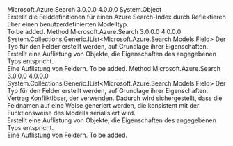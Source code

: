 <Type Name="FieldBuilder" FullName="Microsoft.Azure.Search.FieldBuilder">
  <TypeSignature Language="C#" Value="public static class FieldBuilder" />
  <TypeSignature Language="ILAsm" Value=".class public auto ansi abstract sealed beforefieldinit FieldBuilder extends System.Object" />
  <TypeSignature Language="DocId" Value="T:Microsoft.Azure.Search.FieldBuilder" />
  <TypeSignature Language="VB.NET" Value="Public Class FieldBuilder" />
  <TypeSignature Language="F#" Value="type FieldBuilder = class" />
  <AssemblyInfo>
    <AssemblyName>Microsoft.Azure.Search</AssemblyName>
    <AssemblyVersion>3.0.0.0</AssemblyVersion>
    <AssemblyVersion>4.0.0.0</AssemblyVersion>
  </AssemblyInfo>
  <Base>
    <BaseTypeName>System.Object</BaseTypeName>
  </Base>
  <Interfaces />
  <Docs>
    <summary>
            Erstellt die Felddefinitionen für einen Azure Search-Index durch Reflektieren über einen benutzerdefinierten Modelltyp.
            </summary>
    <remarks>To be added.</remarks>
  </Docs>
  <Members>
    <Member MemberName="BuildForType&lt;T&gt;">
      <MemberSignature Language="C#" Value="public static System.Collections.Generic.IList&lt;Microsoft.Azure.Search.Models.Field&gt; BuildForType&lt;T&gt; ();" />
      <MemberSignature Language="ILAsm" Value=".method public static hidebysig class System.Collections.Generic.IList`1&lt;class Microsoft.Azure.Search.Models.Field&gt; BuildForType&lt;T&gt;() cil managed" />
      <MemberSignature Language="DocId" Value="M:Microsoft.Azure.Search.FieldBuilder.BuildForType``1" />
      <MemberSignature Language="VB.NET" Value="Public Shared Function BuildForType(Of T) () As IList(Of Field)" />
      <MemberSignature Language="F#" Value="static member BuildForType : unit -&gt; System.Collections.Generic.IList&lt;Microsoft.Azure.Search.Models.Field&gt;" Usage="Microsoft.Azure.Search.FieldBuilder.BuildForType " />
      <MemberType>Method</MemberType>
      <AssemblyInfo>
        <AssemblyName>Microsoft.Azure.Search</AssemblyName>
        <AssemblyVersion>3.0.0.0</AssemblyVersion>
        <AssemblyVersion>4.0.0.0</AssemblyVersion>
      </AssemblyInfo>
      <ReturnValue>
        <ReturnType>System.Collections.Generic.IList&lt;Microsoft.Azure.Search.Models.Field&gt;</ReturnType>
      </ReturnValue>
      <TypeParameters>
        <TypeParameter Name="T" />
      </TypeParameters>
      <Parameters />
      <Docs>
        <typeparam name="T">
            Der Typ für den Felder erstellt werden, auf Grundlage ihrer Eigenschaften.
            </typeparam>
        <summary>
            Erstellt eine Auflistung von <see cref="T:Microsoft.Azure.Search.Models.Field" /> Objekte, die Eigenschaften des angegebenen Typs entspricht.
            </summary>
        <returns>Eine Auflistung von Feldern.</returns>
        <remarks>To be added.</remarks>
      </Docs>
    </Member>
    <Member MemberName="BuildForType&lt;T&gt;">
      <MemberSignature Language="C#" Value="public static System.Collections.Generic.IList&lt;Microsoft.Azure.Search.Models.Field&gt; BuildForType&lt;T&gt; (Newtonsoft.Json.Serialization.IContractResolver contractResolver);" />
      <MemberSignature Language="ILAsm" Value=".method public static hidebysig class System.Collections.Generic.IList`1&lt;class Microsoft.Azure.Search.Models.Field&gt; BuildForType&lt;T&gt;(class Newtonsoft.Json.Serialization.IContractResolver contractResolver) cil managed" />
      <MemberSignature Language="DocId" Value="M:Microsoft.Azure.Search.FieldBuilder.BuildForType``1(Newtonsoft.Json.Serialization.IContractResolver)" />
      <MemberSignature Language="VB.NET" Value="Public Shared Function BuildForType(Of T) (contractResolver As IContractResolver) As IList(Of Field)" />
      <MemberSignature Language="F#" Value="static member BuildForType : Newtonsoft.Json.Serialization.IContractResolver -&gt; System.Collections.Generic.IList&lt;Microsoft.Azure.Search.Models.Field&gt;" Usage="Microsoft.Azure.Search.FieldBuilder.BuildForType contractResolver" />
      <MemberType>Method</MemberType>
      <AssemblyInfo>
        <AssemblyName>Microsoft.Azure.Search</AssemblyName>
        <AssemblyVersion>3.0.0.0</AssemblyVersion>
        <AssemblyVersion>4.0.0.0</AssemblyVersion>
      </AssemblyInfo>
      <ReturnValue>
        <ReturnType>System.Collections.Generic.IList&lt;Microsoft.Azure.Search.Models.Field&gt;</ReturnType>
      </ReturnValue>
      <TypeParameters>
        <TypeParameter Name="T" />
      </TypeParameters>
      <Parameters>
        <Parameter Name="contractResolver" Type="Newtonsoft.Json.Serialization.IContractResolver" />
      </Parameters>
      <Docs>
        <typeparam name="T">
            Der Typ für den Felder erstellt werden, auf Grundlage ihrer Eigenschaften.
            </typeparam>
        <param name="contractResolver">
            Vertrag Konfliktlöser, der <see cref="T:Microsoft.Azure.Search.SearchIndexClient" /> verwenden.
            Dadurch wird sichergestellt, dass die Feldnamen auf eine Weise generiert werden, die konsistent mit der Funktionsweise des Modells serialisiert wird.
            </param>
        <summary>
            Erstellt eine Auflistung von <see cref="T:Microsoft.Azure.Search.Models.Field" /> Objekte, die Eigenschaften des angegebenen Typs entspricht.
            </summary>
        <returns>Eine Auflistung von Feldern.</returns>
        <remarks>To be added.</remarks>
      </Docs>
    </Member>
  </Members>
</Type>